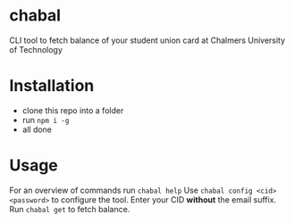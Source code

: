 # chabal
CLI tool to fetch balance of your student union card at Chalmers University of Technology 

# Installation
- clone this repo into a folder
- run `npm i -g`
- all done

# Usage
For an overview of commands run `chabal help`
Use `chabal config <cid> <password>` to configure the tool. Enter your CID __without__ the email suffix.
Run `chabal get` to fetch balance.
